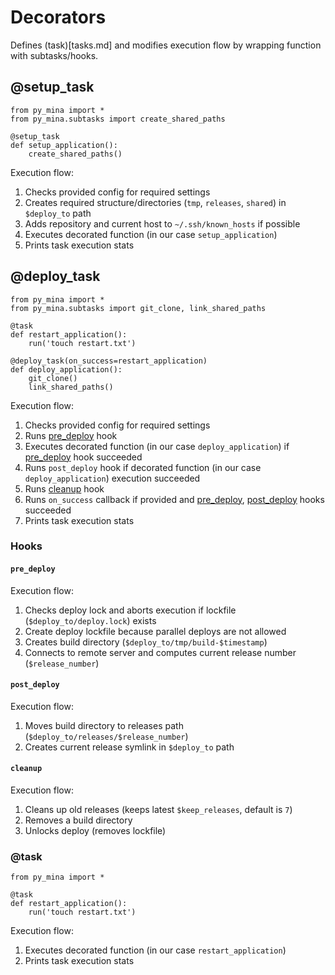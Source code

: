 # Decorators

Defines (task)[tasks.md] and modifies execution flow by wrapping function with subtasks/hooks.

## @setup_task

```
from py_mina import *
from py_mina.subtasks import create_shared_paths

@setup_task
def setup_application():
	create_shared_paths()
```

Execution flow:

1. Checks provided config for required settings
2. Creates required structure/directories (`tmp`, `releases`, `shared`) in `$deploy_to` path
3. Adds repository and current host to `~/.ssh/known_hosts` if possible
4. Executes decorated function (in our case `setup_application`)
5. Prints task execution stats




## @deploy_task

```
from py_mina import *
from py_mina.subtasks import git_clone, link_shared_paths

@task
def restart_application():
	run('touch restart.txt')

@deploy_task(on_success=restart_application)
def deploy_application():
	git_clone()
	link_shared_paths()
```

Execution flow:

1. Checks provided config for required settings
2. Runs [pre_deploy](#pre_deploy) hook
3. Executes decorated function (in our case `deploy_application`) if [pre_deploy](#pre_deploy) hook succeeded 
4. Runs `post_deploy` hook if decorated function (in our case `deploy_application`) execution succeeded
5. Runs [cleanup](#cleanup) hook
6. Runs `on_success` callback if provided and [pre_deploy](#pre_deploy), [post_deploy](#post_deploy) hooks succeeded
7. Prints task execution stats

### Hooks

#### `pre_deploy`

Execution flow:

1. Checks deploy lock and aborts execution if lockfile (`$deploy_to/deploy.lock`) exists
2. Create deploy lockfile because parallel deploys are not allowed
3. Creates build directory (`$deploy_to/tmp/build-$timestamp`)
4. Connects to remote server and computes current release number (`$release_number`)

#### `post_deploy`

Execution flow:

1. Moves build directory to releases path (`$deploy_to/releases/$release_number`)
2. Creates current release symlink in `$deploy_to` path

#### `cleanup`

Execution flow:

1. Cleans up old releases (keeps latest `$keep_releases`, default is `7`)
2. Removes a build directory
3. Unlocks deploy (removes lockfile)




### @task


```
from py_mina import *

@task
def restart_application():
	run('touch restart.txt')
```

Execution flow:

1. Executes decorated function (in our case `restart_application`)
2. Prints task execution stats
